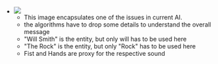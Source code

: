 - ![](https://firebasestorage.googleapis.com/v0/b/firescript-577a2.appspot.com/o/imgs%2Fapp%2Frictomm%2FprOQwiKDjs.jpg?alt=media&token=88fa8fe7-28f6-4f81-9c14-ecfc7fa23d58)
    - This image encapsulates one of the issues in current AI.
    - the algorithms have to drop some details to understand the overall message
    - "Will Smith" is the entity, but only will has to be used here
    - "The Rock" is the entity, but only "Rock" has to be used here
    - Fist and Hands are proxy for the respective sound
